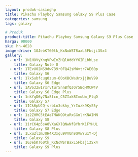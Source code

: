 ```yaml
---
layout: produk-casinghp
title: Pikachu Playboy Samsung Galaxy S9 Plus Case
categories: samsung
tags: galaxy

# Produk
product-title: Pikachu Playboy Samsung Galaxy S9 Plus Case
harga: 90000
sku: hn-4628
image-drive: 1GJebKT60tk_KxNoWSTBaxL5Fbsji3Sx4
gallery:
  - url: 1N1HOVyXngVPwImZHQlWddYf6IRLbhLse
    title: Galaxy Note 8
  - url: 1TEvU02NS9dw739r0FQ42sMWvtr7AE60p
    title: Galaxy S6
  - url: 17xSubfcug0zum-6OoXBCWaUrxjjBuV99
    title: Galaxy S6 Edge
  - url: 1AVo32w1rxrvturSnnBfQJOr5BqHMCW4V
    title: Galaxy S6 Edge Plus
  - url: 1nkYqD6y7NxStcn_C5ZIxkBImoUm_FlqD
    title: Galaxy S7
  - url: 1ICk6pUCQ-srbLo3okhy_YrIuzk9KyS5y
    title: Galaxy S7 Edge
  - url: 1z2ZHMC5tEAaTMWKOOtaRxGGnlrKNAIMN
    title: Galaxy S8
  - url: 1irCK4p5sA8VXaGXlQNwNfBYhrK1FYHUL
    title: Galaxy S8 Plus
  - url: 1Lxu2l3mJUH4X3xqu9VVUn9QVwYu1Y-Dj
    title: Galaxy S9
  - url: 1GJebKT60tk_KxNoWSTBaxL5Fbsji3Sx4
    title: Galaxy S9 Plus
---
```

